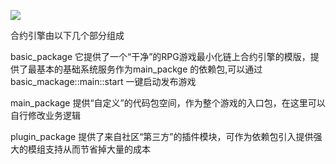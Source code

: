 [![](https://img.shields.io/endpoint?url=https%3A%2F%2Fraw.githubusercontent.com%2Fmovebit%2Fmaterials%2Fmain%2Fshields.json)](https://github.com/NonceGeek/MoveDID/blob/main/MoveDID-Audit-Report.pdf)

合约引擎由以下几个部分组成

basic_package 它提供了一个“干净”的RPG游戏最小化链上合约引擎的模版，提供了最基本的基础系统服务作为main_packge 的依赖包,可以通过basic_mackage::main::start 一键启动发布游戏

main_package 提供“自定义”的代码包空间，作为整个游戏的入口包，在这里可以自行修改业务逻辑

plugin_package 提供了来自社区“第三方”的插件模块，可作为依赖包引入提供强大的模组支持从而节省掉大量的成本